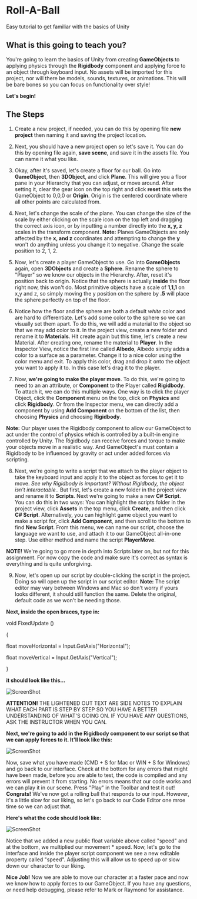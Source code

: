 # Roll-A-Ball
Easy tutorial to get familiar with the basics of Unity

## What is this going to teach you?
You're going to learn the basics of Unity from creating **GameObjects** to applying physics through the **Rigidbody** component and applying force to an object through keyboard input.  No assets will be imported for this project, nor will there be models, sounds, textures, or animations.  This will be bare bones so you can focus on functionality over style!

**Let's begin!**

## The Steps
1. Create a new project, if needed, you can do this by opening file **new project** then naming it and saving the project location.  

2. Next, you should have a new project open so let's save it.  You can do this by opening file again, **save scene**, and save it in the assets file.  You can name it what you like.

3. Okay, after it's saved, let's create a floor for our ball.  Go into **GameObject**, then **3DObject**, and click **Plane**.  This will give you a floor pane in your Hierarchy that you can adjust, or move around.  After setting it, clear the gear icon on the top right and click **reset** this sets the GameObject to 0,0,0 or **Origin**.  Origin is the centered coordinate where all other points are calculated from.  

4. Next, let's change the scale of the plane.  You can change the size of the scale by either clicking on the scale icon on the top left and dragging the correct axis icon, or by inputting a number directly into the **x, y, z** scales in the transform component.  **Note:** Planes GameObjects are only affected by the **x, and z** coordinates and attempting to change the **y** won't do anything unless you change it to negative.  Change the scale position to 2, 1, 2.

5. Now, let's create a player GameObject to use.  Go into **GameObjects** again, open **3DObjects** and create a **Sphere**.  Rename the sphere to "Player" so we know our objects in the Hierarchy.  After, reset it's position back to origin.  Notice that the sphere is actually **inside** the floor right now, this won't do.  Most primitive objects have a scale of **1,1,1** on x,y and z, so simply moving the y position on the sphere by **.5** will place the sphere perfectly on top of the floor.

6. Notice how the floor and the sphere are both a default *white* color and are hard to differentiate.  Let's add some color to the sphere so we can visually set them apart.  To do this, we will add a material to the object so that we may add color to it.  In the project view, create a new folder and rename it to **Materials**.  Hit create again but this time, let's create a new Material.  After creating one, rename the material to **Player**.  In the Inspector View, notice the first line called **Albedo**, Albedo simply adds a color to a surface as a parameter.  Change it to a nice color using the color menu and exit.  To apply this color, drag and drop it onto the object you want to apply it to.  In this case let's drag it to the player.  

7. Now, **we're going to make the player move**.  To do this, we're going to need to an an attribute, or **Component** to the Player called **Rigidbody**.  To attach it, we can do this multiple ways.  One way is to click the player Object, click the **Component** menu on the top, click on **Physics** and click **Rigidbody**.  Or from the Inspector menu, we can directly add a component by using **Add Component** on the bottom of the list, then choosing **Physics** and choosing **Rigidbody**. 

**Note:** Our player uses the Rigidbody component to allow our GameObject to act under the control of physics which is controlled by a built-in engine controlled by Unity. The Rigidbody can receive forces and torque to make your objects move in a realistic way. And GameObject's must contain a Rigidbody to be influenced by gravity or act under added forces via scripting.  

8. Next, we're going to write a script that we attach to the player object to take the keyboard input and apply it to the object as forces to get it to move.  *See why Rigidbody is important? Without Rigidbody, the object isn't interactable.*.  But first, let's create a new folder in the project view and rename it to **Scripts**.  Next we're going to make a new **C# Script**.  You can do this in two ways: You can highlight the scripts folder in the project view, click **Assets** in the top menu, click **Create**, and then click **C# Script**.  Alternatively, you can highlight game object you want to make a script for, click **Add Component**, and then scroll to the bottom to find **New Script**.  From this menu, we can name our script, choose the language we want to use, and attach it to our GameObject all-in-one step. Use either method and name the script **PlayerMove**.

**NOTE!** We're going to go more in depth into Scripts later on, but not for this assignment.  For now copy the code and make sure it's correct as syntax is everything and is quite unforgiving. 

9.  Now, let's open up our script by double-clicking the script in the project.  Doing so will open up the script in our script editor.  **Note:** The script editor may vary between Windows and Mac so don't worry if yours looks different, it should still function the same. Delete the original, default code as we won't be needing those.  

**Next, inside the open braces, type in:** 


void FixedUpdate ()

{
  
  float moveHorizontal = Input.GetAxis("Horizontal");
  
  float moveVertical = Input.GetAxis("Vertical");

}

**it should look like this...**

![ScreenShot](https://raw.githubusercontent.com/junior-devleague/roll-a-ball/master/assets/Screen%20Shot%202017-08-08%20at%2011.48.59%20PM.png)

**ATTENTION!** THE LIGHTENED OUT TEXT ARE SIDE NOTES TO EXPLAIN WHAT EACH PART IS STEP BY STEP SO YOU HAVE A BETTER UNDERSTANDING OF WHAT'S GOING ON.  IF YOU HAVE ANY QUESTIONS, ASK THE INSTRUCTOR WHEN YOU CAN.

**Next, we're going to add in the Rigidbody component to our script so that we can apply forces to it.  It'll look like this:**

![ScreenShot](https://raw.githubusercontent.com/junior-devleague/roll-a-ball/master/assets/Screen%20Shot%202017-08-09%20at%2012.22.51%20AM.png)

Now, save what you have made (CMD + S for Mac or WIN + S for Windows) and go back to our interface.  Check at the bottom for any errors that might have been made, before you are able to test, the code is compiled and any errors will prevent it from starting.  No errors means that our code works and we can play it in our scene.  Press "Play" in the Toolbar and test it out!  **Congrats!** We've now got a rolling ball that responds to our input.  However, it's a little slow for our liking, so let's go back to our Code Editor one mroe time so we can adjust that.

**Here's what the code should look like:**

![ScreenShot](https://raw.githubusercontent.com/junior-devleague/roll-a-ball/master/assets/Screen%20Shot%202017-08-09%20at%2012.38.43%20AM.png)

Notice that we added a new public float variable above called "speed" and at the bottom, we multiplied our movement * speed.  Now, let's go to the interface and inside the player script component we see a new editable property called "speed".  Adjusting this will allow us to speed up or slow down our character to our liking.  

**Nice Job!** Now we are able to move our character at a faster pace and now we know how to apply forces to our GameObject.  If you have any questions, or need help debugging, please refer to Mark or Raymond for assistance.


